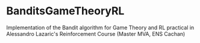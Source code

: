 # BanditsGameTheoryRL
Implementation of the Bandit algorithm for Game Theory and RL practical in Alessandro Lazaric's Reinforcement Course (Master MVA, ENS Cachan)
